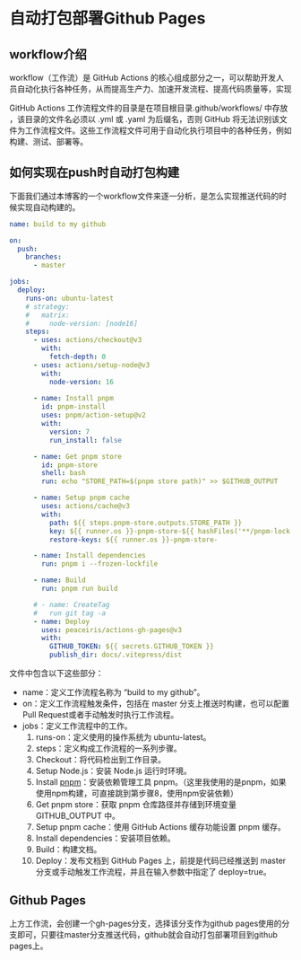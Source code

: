 # 自动打包部署Github Pages

## workflow介绍

workflow（工作流）是 GitHub Actions 的核心组成部分之一，可以帮助开发人员自动化执行各种任务，从而提高生产力、加速开发流程、提高代码质量等，实现

GitHub Actions 工作流程文件的目录是在项目根目录.github/workflows/ 中存放 ，该目录的文件名必须以 .yml 或 .yaml 为后缀名，否则 GitHub 将无法识别该文件为工作流程文件。这些工作流程文件可用于自动化执行项目中的各种任务，例如构建、测试、部署等。

## 如何实现在push时自动打包构建

下面我们通过本博客的一个workflow文件来逐一分析，是怎么实现推送代码的时候实现自动构建的。

```yaml
name: build to my github

on:
  push:
    branches:
      - master

jobs:
  deploy:
    runs-on: ubuntu-latest
    # strategy:
    #   matrix:
    #     node-version: [node16]
    steps:
      - uses: actions/checkout@v3
        with:
          fetch-depth: 0
      - uses: actions/setup-node@v3
        with:
          node-version: 16
        
      - name: Install pnpm
        id: pnpm-install
        uses: pnpm/action-setup@v2
        with:
          version: 7
          run_install: false

      - name: Get pnpm store
        id: pnpm-store
        shell: bash
        run: echo "STORE_PATH=$(pnpm store path)" >> $GITHUB_OUTPUT

      - name: Setup pnpm cache
        uses: actions/cache@v3
        with:
          path: ${{ steps.pnpm-store.outputs.STORE_PATH }}
          key: ${{ runner.os }}-pnpm-store-${{ hashFiles('**/pnpm-lock.yaml') }}
          restore-keys: ${{ runner.os }}-pnpm-store-

      - name: Install dependencies
        run: pnpm i --frozen-lockfile

      - name: Build
        run: pnpm run build

      # - name: CreateTag
      #   run git tag -a
      - name: Deploy
        uses: peaceiris/actions-gh-pages@v3
        with:
          GITHUB_TOKEN: ${{ secrets.GITHUB_TOKEN }}
          publish_dir: docs/.vitepress/dist

```



文件中包含以下这些部分：

- name：定义工作流程名称为 “build to my github”。
- on：定义工作流程触发条件，包括在 master 分支上推送时构建，也可以配置Pull Request或者手动触发时执行工作流程。
- jobs：定义工作流程中的工作。
  1. runs-on：定义使用的操作系统为 ubuntu-latest。
  2. steps：定义构成工作流程的一系列步骤。
  3. Checkout：将代码检出到工作目录。
  4. Setup Node.js：安装 Node.js 运行时环境。
  5. Install [pnpm](https://so.csdn.net/so/search?q=pnpm&spm=1001.2101.3001.7020)：安装依赖管理工具 pnpm。（这里我使用的是pnpm，如果使用npm构建，可直接跳到第步骤8，使用npm安装依赖）
  6. Get pnpm store：获取 pnpm 仓库路径并存储到环境变量 GITHUB_OUTPUT 中。
  7. Setup pnpm cache：使用 GitHub Actions 缓存功能设置 pnpm 缓存。
  8. Install dependencies：安装项目依赖。
  9. Build：构建文档。
  10. Deploy：发布文档到 GitHub Pages 上，前提是代码已经推送到 master 分支或手动触发工作流程，并且在输入参数中指定了 deploy=true。

## Github Pages

上方工作流，会创建一个gh-pages分支，选择该分支作为github pages使用的分支即可，只要往master分支推送代码，github就会自动打包部署项目到github pages上。



<git-talk />